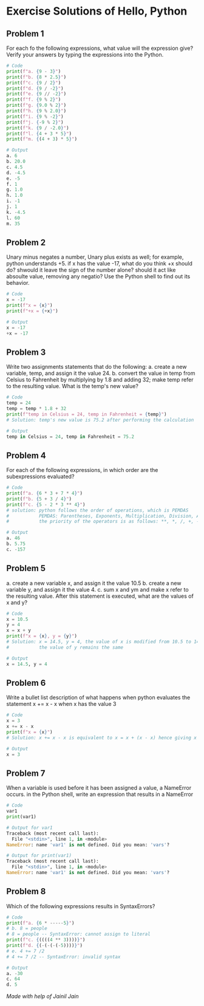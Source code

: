 # Exercise Solutions of Hello, Python

## Problem 1

For each fo the following expressions, what value will the expression give? Verify your answers by typing the expressions into the Python.

```python
# Code
print(f"a. {9 - 3}")
print(f"b. {8 * 2.5}")
print(f"c. {9 / 2}")
print(f"d. {9 / -2}")
print(f"e. {9 // -2}")
print(f"f. {9 % 2}")
print(f"g. {9.0 % 2}")
print(f"h. {9 % 2.0}")
print(f"i. {9 % -2}")
print(f"j. {-9 % 2}")
print(f"k. {9 / -2.0}")
print(f"l. {4 + 3 * 5}")
print(f"m. {(4 + 3) * 5}")

# Output
a. 6
b. 20.0
c. 4.5
d. -4.5
e. -5
f. 1
g. 1.0
h. 1.0
i. -1
j. 1
k. -4.5
l. 60
m. 35
```

## Problem 2

Unary minus negates a number, Unary plus exists as well; for example, python understands +5. if x has the value -17, what do you think +x should do? shwould it leave the sign of the number alone? should it act like absoulte value, removing any negatio? Use the Python shell to find out its behavior.

```python
# Code
x = -17
print(f"x = {x}")
print(f"+x = {+x}")

# Output
x = -17
+x = -17
```

## Problem 3

Write two assignments statements that do the following:    a. create a new variable, temp, and assign it the value 24. b. convert the value in temp from Celsius to Fahrenheit by multiplying by 1.8 and adding 32; make temp refer to the resulting value.
What is the temp's new value?

```python
# Code
temp = 24
temp = temp * 1.8 + 32
print(f"temp in Celsius = 24, temp in Fahrenheit = {temp}")
# Solution: temp's new value is 75.2 after performing the calculation

# Output
temp in Celsius = 24, temp in Fahrenheit = 75.2
```

## Problem 4

For each of the following expressions, in which order are the subexpressions evaluated?

```python
# Code
print(f"a. {6 * 3 + 7 * 4}")
print(f"b. {5 + 3 / 4}")
print(f"c. {5 - 2 * 3 ** 4}")
# solution: python follows the order of operations, which is PEMDAS
#           PEMDAS: Parentheses, Exponents, Multiplication, Division, Addition, Subtraction
#           the priority of the operators is as follows: **, *, /, +, -

# Output
a. 46
b. 5.75
c. -157
```

## Problem 5

a. create a new variable x, and assign it the value 10.5
b. create a new variable y, and assign it the value 4.
c. sum x and ym and make x refer to the resulting value.
After this statement is executed, what are the values of x and y?

```python
# Code
x = 10.5
y = 4
x = x + y
print(f"x = {x}, y = {y}")
# Solution: x = 14.5, y = 4, the value of x is modified from 10.5 to 14.5
#           the value of y remains the same

# Output
x = 14.5, y = 4
```

## Problem 6
Write a bullet list description of what happens when python evaluates the statement x += x - x when x has the value 3

```python
# Code
x = 3
x += x - x
print(f"x = {x}")
# Solution: x += x - x is equivalent to x = x + (x - x) hence giving x = 3

# Output
x = 3
```

## Problem 7
When a variable is used before it has been assigned a value, a NameError occurs. in the Python shell, write an expression that results in a NameError

```python
# Code
var1
print(var1)

# Output for var1
Traceback (most recent call last):
  File "<stdin>", line 1, in <module>
NameError: name 'var1' is not defined. Did you mean: 'vars'?

# Output for print(var1)
Traceback (most recent call last):
  File "<stdin>", line 1, in <module>
NameError: name 'var1' is not defined. Did you mean: 'vars'?
```

## Problem 8

Which of the following expressions results in SyntaxErrors?

```python
# Code
print(f"a. {6 * -----5}")
# b. 8 = people
# 8 = people -- SyntaxError: cannot assign to literal
print(f"c. {((((4 ** 3))))}")
print(f"d. {(-(-(-(-5))))}")
# e. 4 += 7 /2
# 4 += 7 /2 -- SyntaxError: invalid syntax

# Output
a. -30
c. 64
d. 5
```

*Made with help of Jainil Jain*